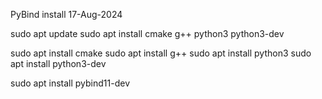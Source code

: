 PyBind install
17-Aug-2024

sudo apt update
sudo apt install cmake g++ python3 python3-dev

sudo apt install cmake
sudo apt install g++
sudo apt install python3
sudo apt install python3-dev

sudo apt install pybind11-dev
